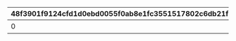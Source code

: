 |48f3901f9124cfd1d0ebd0055f0ab8e1fc3551517802c6db21f8b6b1fc921078|ce326fb71cf2367d4dc71c1ae1960999df813dae7f2d65cb00fbef135a79ceb9|fa3658789d6b5daa7e482b950d2a4842b867a7e13bbaef4e1ae43f87027b9420|5aea6ae887427ff71b2b9db27bd0f9551861f468ce7a25e5af4f9964a54489dc|a75b672ccfb15f6219b345d79288bcd2d0aefd7a2b6ca80f7992ad86a7d3cd55|d3972cc821ee604e6cb9ce6bfab77edad69d665e2e128973ea4e9b57ce857492|1b5aaa02540007477ff045c5295d97f720f5712776184950bc74e0e876fa547f|d0797ad5dfe1dcc3a1ca7992fe0940c21e171b17e5eb6c918a9d3d77b8e9f793|2c4339a5a1656daae4bd79f54bd1206140662f3a65e5805cc42564d631e8052f|de54c774f2e03617eb7433adc255913db6b9ea489313a8e8e5160105a9ab2a23|d6cfcdb623a624e56d3de0588d5c8de19a9042e70bb4ed49d6a490eee6e60cda|dc196272855edde8a4b6f8113f2fe5beb30e5f08d80b70cd510cd95dcc007294|71caa3d50b22a7d84eb46e4e6e3cbcc27d17f349fe0d3b1a47920ea9132b3a0a|36239e62c89f62ba9057b6a0c26301cb6273facfffb3091f0ab6799003b23f27|21aca5570a19a976a989087da812601c91455cc477b8891f2c5d825effc67fb3|1634966c4d3629abe26fbc11845a3e5e1ebc9389b4899c205c808ddd935575a7|75d49c99f0d459f73dbf9dd82a25c1ccc976767731e9a827453fc1cae7fe9be4|1950a3d19a2a6493f1d6fd580613b8360a99398b38439506986d23de48d59183|
| --- | --- | --- | --- | --- | --- | --- | --- | --- | --- | --- | --- | --- | --- | --- | --- | --- | --- |
|0|1405|0|0|1|0|1|0|30000|0|クウカ大回転で合計30000m飛ばそう|0|0|0|0|7|0|0|